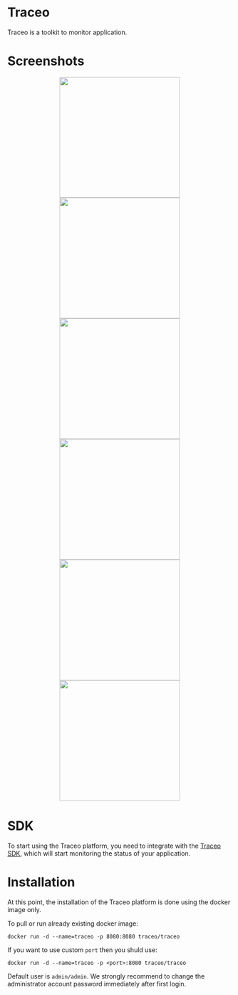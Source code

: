 # Traceo
Traceo is a toolkit to monitor application.

# Screenshots

<p align="center">
  <img src="https://github.com/traceo-io/traceo/raw/develop/.github/screenshots/traceo-1.PNG" width="270">
  <img src="https://github.com/traceo-io/traceo/raw/develop/.github/screenshots/traceo-2.PNG" width="270">
  <img src="https://github.com/traceo-io/traceo/raw/develop/.github/screenshots/traceo-3.PNG" width="270">
  <img src="https://github.com/traceo-io/traceo/raw/develop/.github/screenshots/traceo-4.PNG" width="270">
  <img src="https://github.com/traceo-io/traceo/raw/develop/.github/screenshots/traceo-5.PNG" width="270">
  <img src="https://github.com/traceo-io/traceo/raw/develop/.github/screenshots/traceo-6.PNG" width="270">
</p>

# SDK
To start using the Traceo platform, you need to integrate with the [Traceo SDK](https://github.com/traceo-io/traceo-node), which will start monitoring the status of your application.

# Installation
At this point, the installation of the Traceo platform is done using the docker image only.

To pull or run already existing docker image:
```
docker run -d --name=traceo -p 8080:8080 traceo/traceo
```
If you want to use custom `port` then you shuld use:
```
docker run -d --name=traceo -p <port>:8080 traceo/traceo
```
Default user is `admin/admin`. We strongly recommend to change the administrator account password immediately after first login.

